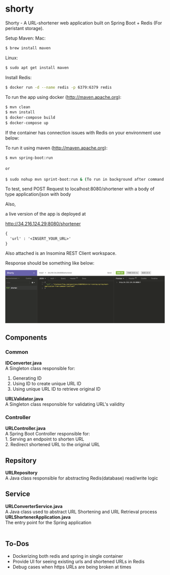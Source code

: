 # shorty
Shorty - A URL-shortener web application built on Spring Boot + Redis (For peristant storage).

Setup Maven:
Mac:
```sh
$ brew install maven
```

Linux:
```sh
$ sudo apt get install maven
```

Install Redis:
```sh
$ docker run -d --name redis -p 6379:6379 redis
```

To run the app using docker (http://maven.apache.org):
```sh
$ mvn clean
$ mvn install
$ docker-compose build
$ docker-compose up
```

If the container has connection issues with Redis on your environment use below:

To run it using maven (http://maven.apache.org):
```sh
$ mvn spring-boot:run

or

$ sudo nohup mvn sprint-boot:run & (To run in background after command line exit)
```

To test, send POST Request to localhost:8080/shortener with a body of type application/json with body 

Also,

a live version of the app is deployed at 


http://34.216.124.29:8080/shortener


```
{
  'url' : '<INSERT_YOUR_URL>'
}
```

Also attached is an Insomina REST Client workspace. 

Response should be something like below:

<img src = "https://raw.githubusercontent.com/arniesaha/vanhack-shorty/master/img/shorty-insomnia.png?sanitize=true&raw=true" />


## Components

<h3>Common</h3>

<b>IDConverter.java</b> <br/>
A Singleton class responsible for: <br/>
1. Generating ID <br/>
2. Using ID to create unique URL ID <br/>
3. Using unique URL ID to retrieve original ID<br/>

<b>URLValidator.java</b><br/>
A Singleton class responsible for validating URL's validity

<h3>Controller</h3>
<b>URLController.java</b> <br/>
A Spring Boot Controller responsible for: <br/>
1. Serving an endpoint to shorten URL <br/>
2. Redirect shortened URL to the original URL <br/>

<h2>Repsitory</h3>
<b>URLRepository</b> <br/>
A Java class responsible for abstracting Redis(database) read/write logic

<h2>Service</h3>
<b>URLConverterService.java</b> <br/>
A Java class used to abstract URL Shortening and URL Retrieval process
<br/>
<b>URLShortenerApplication.java</b> <br/>
The entry point for the Spring application
<br/><br/>



## To-Dos

- Dockerizing both redis and spring in single container
- Provide UI for seeing existing urls and shortened URLs in Redis
- Debug cases when https URLs are being broken at times




